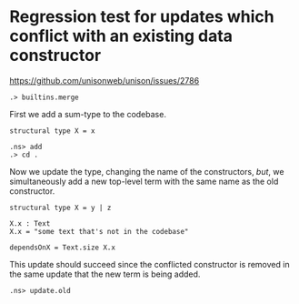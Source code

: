# Regression test for updates which conflict with an existing data constructor

https://github.com/unisonweb/unison/issues/2786

```ucm:hide
.> builtins.merge
```

First we add a sum-type to the codebase.

```unison
structural type X = x
```

```ucm
.ns> add
.> cd .
```

Now we update the type, changing the name of the constructors, _but_, we simultaneously
add a new top-level term with the same name as the old constructor.

```unison
structural type X = y | z

X.x : Text
X.x = "some text that's not in the codebase"

dependsOnX = Text.size X.x
```

This update should succeed since the conflicted constructor
is removed in the same update that the new term is being added.

```ucm
.ns> update.old
```
